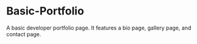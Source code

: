 # Basic-Portfolio
A basic developer portfolio page. It features a bio page, gallery page, and contact page.
